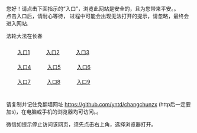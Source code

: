 您好！请点击下面指示的“入口”，浏览此网站是安全的，且为您带来平安。。 <br/>
点击入口后，请耐心等待， 过程中可能会出现无法打开的提示，请忽略，最终会进入网站. </br>

法轮大法在长春<br/>
<div style="padding:10px"><a style="margin:20px" target="_blank" href="https://d2pzjxptn4tpwv.cloudfront.net/2Qpsp?mhfqyfdj" id="ccLink1" rel="nofollow">入口1</a> <a target="_blank" style="margin:20px" href="https://dth1o9v7524qy.cloudfront.net/2Qpsp?vdmztp" id="ccLink2" rel="nofollow">入口2</a> <a style="margin:20px" target="_blank" href="https://d3b4vi1s6vfxe3.cloudfront.net/2Qpsp?apehdlbg" id="ccLink3" rel="nofollow">入口3</a></div>

<div style="padding:10px" ><a style="margin:20px" target="_blank" href="https://d2pzjxptn4tpwv.cloudfront.net/2Qpsp?mhfqyfdj" id="ccLink4" rel="nofollow">入口4</a> <a style="margin:20px" href="https://dth1o9v7524qy.cloudfront.net/2Qpsp?vdmztp" target="_blank" id="ccLink5" rel="nofollow">入口5</a> <a style="margin:20px" href="https://d3b4vi1s6vfxe3.cloudfront.net/2Qpsp?apehdlbg" target="_blank" id="ccLink6" rel="nofollow">入口6</a></div>

<div style="padding:10px"><a style="margin:20px" target="_blank" href="https://d2pzjxptn4tpwv.cloudfront.net/2Qpsp?mhfqyfdj" id="ccLink7" rel="nofollow">入口7</a> <a style="margin:20px" href="https://dth1o9v7524qy.cloudfront.net/2Qpsp?vdmztp" target="_blank" id="ccLink8" rel="nofollow">入口8</a> <a style="margin:20px" target="_blank" href="https://d3b4vi1s6vfxe3.cloudfront.net/2Qpsp?apehdlbg" id="ccLink9" rel="nofollow">入口9</a></div>

<br/>



请复制并记住免翻墙网址 https://github.com/yntd/changchunzx (http后一定要加s)，在电脑或手机的浏览器均可访问。。<br/>

微信如提示停止访问该网页，须先点击右上角，选择浏览器打开。
